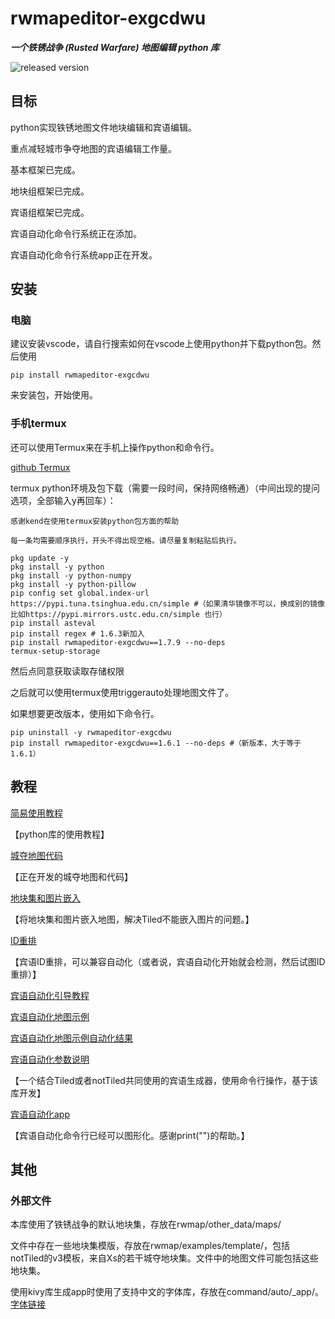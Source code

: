 # rwmapeditor-exgcdwu

___一个铁锈战争 (Rusted Warfare) 地图编辑 python 库___

![released version](https://img.shields.io/pypi/v/rwmapeditor-exgcdwu.svg)

## 目标

python实现铁锈地图文件地块编辑和宾语编辑。

重点减轻城市争夺地图的宾语编辑工作量。

基本框架已完成。

地块组框架已完成。

宾语组框架已完成。

宾语自动化命令行系统正在添加。

宾语自动化命令行系统app正在开发。

## 安装

### 电脑

建议安装vscode，请自行搜索如何在vscode上使用python并下载python包。然后使用

    pip install rwmapeditor-exgcdwu

来安装包，开始使用。

### 手机termux

还可以使用Termux来在手机上操作python和命令行。

[github Termux](https://github.com/termux/termux-app)

termux python环境及包下载（需要一段时间，保持网络畅通）（中间出现的提问选项，全部输入y再回车）：

`感谢kend在使用termux安装python包方面的帮助`

`每一条均需要顺序执行，开头不得出现空格。请尽量复制粘贴后执行。`

    pkg update -y
    pkg install -y python
    pkg install -y python-numpy
    pkg install -y python-pillow
    pip config set global.index-url https://pypi.tuna.tsinghua.edu.cn/simple #（如果清华镜像不可以，换成别的镜像比如https://pypi.mirrors.ustc.edu.cn/simple 也行）
    pip install asteval
    pip install regex # 1.6.3新加入
    pip install rwmapeditor-exgcdwu==1.7.9 --no-deps
    termux-setup-storage

然后点同意获取读取存储权限

之后就可以使用termux使用triggerauto处理地图文件了。

如果想要更改版本，使用如下命令行。

    pip uninstall -y rwmapeditor-exgcdwu
    pip install rwmapeditor-exgcdwu==1.6.1 --no-deps #（新版本，大于等于1.6.1）

## 教程

[简易使用教程](https://github.com/exgcdwu/Rusted-Warfare-map-editor-for-city-occupation-play-/blob/main/Tutorial.md)

【python库的使用教程】

[城夺地图代码](https://github.com/exgcdwu/Rusted-Warfare-map-editor-for-city-occupation-play-/blob/main/examples/)

【正在开发的城夺地图和代码】

[地块集和图片嵌入](https://github.com/exgcdwu/Rusted-Warfare-map-editor-for-city-occupation-play-/blob/main/command/tsindep/)

【将地块集和图片嵌入地图，解决Tiled不能嵌入图片的问题。】

[ID重排](https://github.com/exgcdwu/Rusted-Warfare-map-editor-for-city-occupation-play-/blob/main/command/idrearrange/)

【宾语ID重排，可以兼容自动化（或者说，宾语自动化开始就会检测，然后试图ID重排）】

[宾语自动化引导教程](https://github.com/exgcdwu/Rusted-Warfare-map-editor-for-city-occupation-play-/blob/main/command/auto/readme/auto_guide.md)

[宾语自动化地图示例](https://github.com/exgcdwu/Rusted-Warfare-map-editor-for-city-occupation-play-/blob/main/command/auto/example/auto_example.tmx)

[宾语自动化地图示例自动化结果](https://github.com/exgcdwu/Rusted-Warfare-map-editor-for-city-occupation-play-/blob/main/command/auto/example/auto_example_answer.tmx)

[宾语自动化参数说明](https://github.com/exgcdwu/Rusted-Warfare-map-editor-for-city-occupation-play-/blob/main/command/auto/readme/auto_tutorial.md)

【一个结合Tiled或者notTiled共同使用的宾语生成器，使用命令行操作，基于该库开发】

[宾语自动化app](https://github.com/Delta-Water/RustedWarfare-Development-Tools)

【宾语自动化命令行已经可以图形化。感谢print("")的帮助。】

## 其他

### 外部文件

本库使用了铁锈战争的默认地块集，存放在rwmap/other_data/maps/

文件中存在一些地块集模版，存放在rwmap/examples/template/，包括
notTiled的v3模板，来自Xs的若干城夺地块集。文件中的地图文件可能包括这些地块集。

使用kivy库生成app时使用了支持中文的字体库，存放在command/auto/_app/。[字体链接](https://www.fonts.net.cn/font-35156113491.html)
